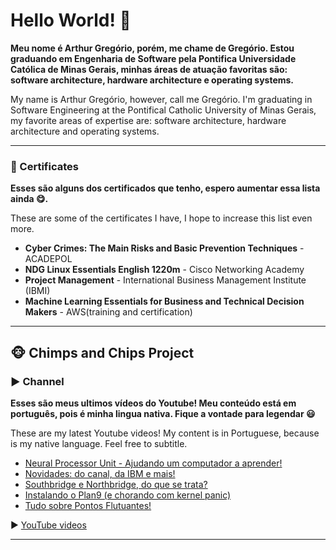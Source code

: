 # Hello World! 👋

__Meu nome é Arthur Gregório, porém, me chame de Gregório. Estou graduando em Engenharia de Software pela Pontifica Universidade Católica de Minas Gerais, minhas áreas de atuação favoritas são: software architecture, hardware architecture e operating systems.__

My name is Arthur Gregório, however, call me Gregório. I'm graduating in Software Engineering at the Pontifical Catholic University of Minas Gerais, my favorite areas of expertise are: software architecture, hardware architecture and operating systems.

___
### 📜 Certificates

__Esses são alguns dos certificados que tenho, espero aumentar essa lista ainda 😋.__

These are some of the certificates I have, I hope to increase this list even more.

- **Cyber Crimes: The Main Risks and Basic Prevention Techniques** - ACADEPOL
- **NDG Linux Essentials English 1220m** - Cisco Networking Academy
- **Project Management** - International Business Management Institute (IBMI)
- **Machine Learning Essentials for Business and Technical Decision Makers** - AWS(training and certification)

___

## 🐵 Chimps and Chips Project

### ▶️ Channel

__Esses são meus ultimos vídeos do Youtube! Meu conteúdo está em português, pois é minha lingua nativa. Fique a vontade para legendar 😃__

These are my latest Youtube videos! My content is in Portuguese, because is my native language. Feel free to subtitle.

<!-- YOUTUBE-VIDEOS-LIST:START -->
- [Neural Processor Unit - Ajudando um computador a aprender!](https://www.youtube.com/watch?v=KQqKJtPSGEc)
- [Novidades: do canal, da IBM e mais!](https://www.youtube.com/watch?v=qnT2DbcpGXU)
- [Southbridge e Northbridge, do que se trata?](https://www.youtube.com/watch?v=h-efBx9ozgM)
- [Instalando o Plan9 (e chorando com kernel panic)](https://www.youtube.com/watch?v=t0cQSHOuQJ4)
- [Tudo sobre Pontos Flutuantes!](https://www.youtube.com/watch?v=Rxv1utKofh0)
<!-- YOUTUBE-VIDEOS-LIST:END -->

▶ [YouTube videos](https://www.youtube.com/channel/UCAlswkPpSbd4ip_oGcTQZWg?sub_confirmation=1)

___
